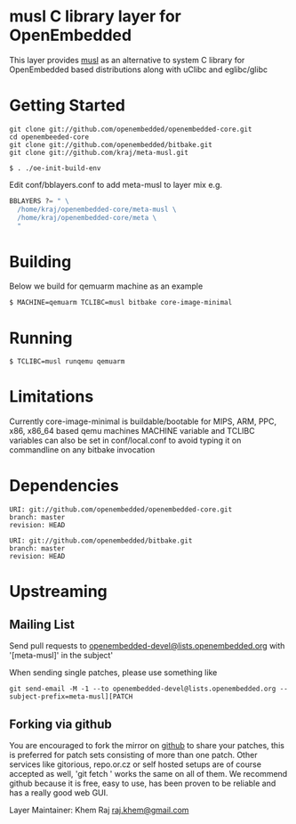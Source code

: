 # musl C library layer for OpenEmbedded

This layer provides [musl](http://www.musl-libc.org/) as an alternative to system
C library for OpenEmbedded based distributions along with uClibc and eglibc/glibc

# Getting Started

```shell
git clone git://github.com/openembedded/openembedded-core.git
cd openembeeded-core
git clone git://github.com/openembedded/bitbake.git
git clone git://github.com/kraj/meta-musl.git

$ . ./oe-init-build-env
```

Edit conf/bblayers.conf to add meta-musl to layer mix e.g.

```python
BBLAYERS ?= " \
  /home/kraj/openembedded-core/meta-musl \
  /home/kraj/openembedded-core/meta \
  "
```

# Building

Below we build for qemuarm machine as an example

```shell
$ MACHINE=qemuarm TCLIBC=musl bitbake core-image-minimal
```
# Running

```shell
$ TCLIBC=musl runqemu qemuarm
```

# Limitations

Currently core-image-minimal is buildable/bootable for MIPS, ARM, PPC, x86, x86_64 
based qemu machines
MACHINE variable and TCLIBC variables can also be set in conf/local.conf to avoid typing it on commandline on any bitbake invocation


# Dependencies

```
URI: git://github.com/openembedded/openembedded-core.git
branch: master
revision: HEAD

URI: git://github.com/openembedded/bitbake.git
branch: master
revision: HEAD
```

# Upstreaming

## Mailing List
Send pull requests to openembedded-devel@lists.openembedded.org with '[meta-musl]' in the subject'

When sending single patches, please use something like

```shell
git send-email -M -1 --to openembedded-devel@lists.openembedded.org --subject-prefix=meta-musl][PATCH
```
## Forking via github

You are encouraged to fork the mirror on [github](https://github.com/kraj/meta-musl/)
to share your patches, this is preferred for patch sets consisting of more than 
one patch. Other services like gitorious, repo.or.cz or self hosted setups are 
of course accepted as well, 'git fetch <remote>' works the same on all of them.
We recommend github because it is free, easy to use, has been proven to be reliable 
and has a really good web GUI.

Layer Maintainer: Khem Raj raj.khem@gmail.com
